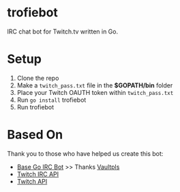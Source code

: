 # trofiebot

IRC chat bot for Twitch.tv written in Go.

# Setup

1. Clone the repo
2. Make a ```twitch_pass.txt``` file in the **$GOPATH/bin** folder
3. Place your Twitch OAUTH token within ```twitch_pass.txt```
4. Run ```go install``` trofiebot
5. Run trofiebot

# Based On

Thank you to those who have helped us create this bot:

- [Base Go IRC Bot](https://github.com/Vaultpls/Twitch-IRC-Bot) >> Thanks [Vaultpls](https://github.com/Vaultpls)
- [Twitch IRC API](https://github.com/justintv/Twitch-API/blob/master/IRC.md)
- [Twitch API](https://github.com/justintv/twitch-api)
